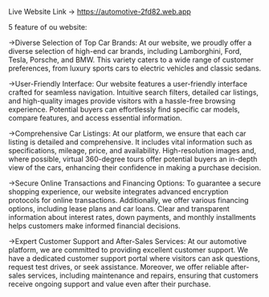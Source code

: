 <!-- https://github.com/programming-hero-web-course-4/b8a10-brandshop-client-side-Md-OmorFaruk -->
<!-- https://github.com/programming-hero-web-course-4/b8a10-brandshop-server-side-Md-OmorFaruk -->
Live Website Link -> https://automotive-2fd82.web.app

5 feature of ou website: 

->Diverse Selection of Top Car Brands:
At our website, we proudly offer a diverse selection of high-end car brands, including Lamborghini, Ford, Tesla, Porsche, and BMW. This variety caters to a wide range of customer preferences, from luxury sports cars to electric vehicles and classic sedans.

->User-Friendly Interface:
Our website features a user-friendly interface crafted for seamless navigation. Intuitive search filters, detailed car listings, and high-quality images provide visitors with a hassle-free browsing experience. Potential buyers can effortlessly find specific car models, compare features, and access essential information.

->Comprehensive Car Listings:
At our platform, we ensure that each car listing is detailed and comprehensive. It includes vital information such as specifications, mileage, price, and availability. High-resolution images and, where possible, virtual 360-degree tours offer potential buyers an in-depth view of the cars, enhancing their confidence in making a purchase decision.

->Secure Online Transactions and Financing Options:
To guarantee a secure shopping experience, our website integrates advanced encryption protocols for online transactions. Additionally, we offer various financing options, including lease plans and car loans. Clear and transparent information about interest rates, down payments, and monthly installments helps customers make informed financial decisions.

->Expert Customer Support and After-Sales Services:
At our automotive platform, we are committed to providing excellent customer support. We have a dedicated customer support portal where visitors can ask questions, request test drives, or seek assistance. Moreover, we offer reliable after-sales services, including maintenance and repairs, ensuring that customers receive ongoing support and value even after their purchase.
